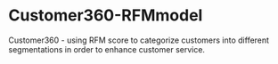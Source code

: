 # Customer360-RFMmodel
Customer360 - using RFM score to categorize customers into different segmentations in order to enhance customer service.
